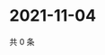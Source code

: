 # 2021-11-04

共 0 条

<!-- BEGIN WEIBO -->
<!-- 最后更新时间 Thu Nov 04 2021 00:21:25 GMT+0800 (China Standard Time) -->

<!-- END WEIBO -->

